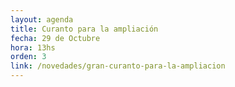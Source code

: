 ```yaml
---
layout: agenda
title: Curanto para la ampliación
fecha: 29 de Octubre
hora: 13hs
orden: 3
link: /novedades/gran-curanto-para-la-ampliacion
---
```

